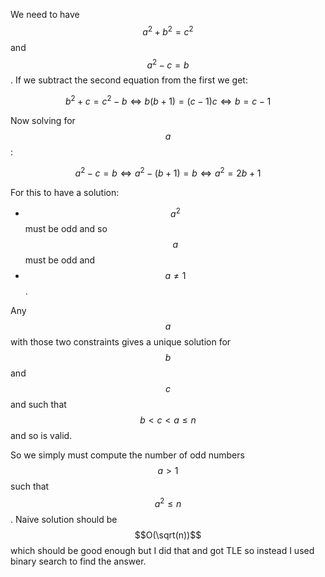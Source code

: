 We need to have $$a^2 + b^2 = c^2$$ and $$a^2 - c = b$$.  If we subtract the second equation from the first we get:

$$b^2 + c = c^2 - b \iff b(b+1) = (c-1)c \iff b = c-1$$

Now solving for $$a$$:

$$a^2 - c = b \iff a^2 - (b+1)  = b \iff a^2 = 2b + 1$$

For this to have a solution:

- $$a^2$$ must be odd and so $$a$$ must be odd and
- $$a \neq 1$$.

Any $$a$$ with those two constraints gives a unique solution for $$b$$ and $$c$$ and such that $$b < c < a \le n$$ and so is valid.

So we simply must compute the number of odd numbers $$a > 1$$ such that $$a^2 \le n$$.  Naive solution should be $$O(\sqrt(n))$$ which should be good enough but I did that and got TLE so instead I used binary search to find the answer.
